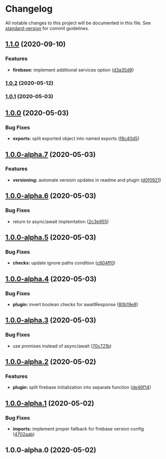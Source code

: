 # Changelog

All notable changes to this project will be documented in this file. See [standard-version](https://github.com/conventional-changelog/standard-version) for commit guidelines.

## [1.1.0](https://github.com/m2sd/workbox-plugin-firebase-auth/compare/v1.0.2...v1.1.0) (2020-09-10)


### Features

* **firebase:** implement additional services option ([d3a35d9](https://github.com/m2sd/workbox-plugin-firebase-auth/commit/d3a35d95d50f2d81605a43f4bd5504a02550553b))

### [1.0.2](https://github.com/m2sd/workbox-plugin-firebase-auth/compare/v1.0.1...v1.0.2) (2020-05-12)

### [1.0.1](https://github.com/m2sd/workbox-plugin-firebase-auth/compare/v1.0.0...v1.0.1) (2020-05-03)

## [1.0.0](https://github.com/m2sd/workbox-plugin-firebase-auth/compare/v1.0.0-alpha.7...v1.0.0) (2020-05-03)


### Bug Fixes

* **exports:** split exported object into named exports ([f8c40d5](https://github.com/m2sd/workbox-plugin-firebase-auth/commit/f8c40d52363219151c7f5f2b362af963889765d6))

## [1.0.0-alpha.7](https://github.com/m2sd/workbox-plugin-firebase-auth/compare/v1.0.0-alpha.6...v1.0.0-alpha.7) (2020-05-03)


### Features

* **versioning:** automate versioin updates in readme and plugin ([d0f0921](https://github.com/m2sd/workbox-plugin-firebase-auth/commit/d0f092185e556a129fc627c86bf07abdb174b371))

## [1.0.0-alpha.6](https://github.com/m2sd/workbox-plugin-firebase-auth/compare/v1.0.0-alpha.5...v1.0.0-alpha.6) (2020-05-03)


### Bug Fixes

* return to async/await implemtation ([2c3e955](https://github.com/m2sd/workbox-plugin-firebase-auth/commit/2c3e955b612b6f3e90697802569e7e87efeeb18f))

## [1.0.0-alpha.5](https://github.com/m2sd/workbox-plugin-firebase-auth/compare/v1.0.0-alpha.4...v1.0.0-alpha.5) (2020-05-03)


### Bug Fixes

* **checks:** update ignore paths condition ([c604ff0](https://github.com/m2sd/workbox-plugin-firebase-auth/commit/c604ff0bb4fcd463fb789aae4f84af54102c9de8))

## [1.0.0-alpha.4](https://github.com/m2sd/workbox-plugin-firebase-auth/compare/v1.0.0-alpha.3...v1.0.0-alpha.4) (2020-05-03)


### Bug Fixes

* **plugin:** invert boolean checks for awaitResponse ([80b19e8](https://github.com/m2sd/workbox-plugin-firebase-auth/commit/80b19e82639d6f8faf9eb97bbf5d6d4857af3241))

## [1.0.0-alpha.3](https://github.com/m2sd/workbox-plugin-firebase-auth/compare/v1.0.0-alpha.2...v1.0.0-alpha.3) (2020-05-03)


### Bug Fixes

* use promises instead of async/await ([70c721b](https://github.com/m2sd/workbox-plugin-firebase-auth/commit/70c721b7a4b053e014a409262ad6d46d0726d518))

## [1.0.0-alpha.2](https://github.com/m2sd/workbox-plugin-firebase-auth/compare/v1.0.0-alpha.1...v1.0.0-alpha.2) (2020-05-02)


### Features

* **plugin:** split firebase initialization into separate function ([de46f14](https://github.com/m2sd/workbox-plugin-firebase-auth/commit/de46f14be077d5bd3f03739f2a591e756d5c52e0))

## [1.0.0-alpha.1](https://github.com/m2sd/workbox-plugin-firebase-auth/compare/v1.0.0-alpha.0...v1.0.0-alpha.1) (2020-05-02)


### Bug Fixes

* **imports:** implement proper fallback for firebase version config ([4702aab](https://github.com/m2sd/workbox-plugin-firebase-auth/commit/4702aab6739190b88bbd5c5113a08b4f8d53d3de))

## 1.0.0-alpha.0 (2020-05-02)
